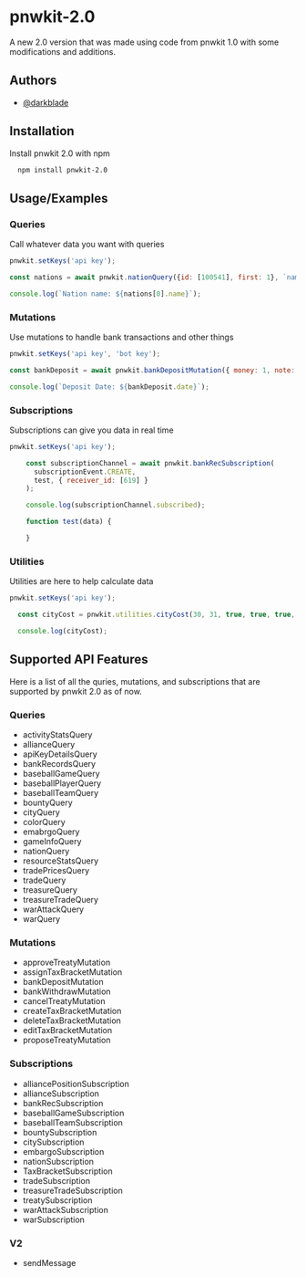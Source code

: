 # pnwkit-2.0
A new 2.0 version that was made using code from pnwkit 1.0 with some modifications and additions.


## Authors

- [@darkblade](https://github.com/darkblade1078)


## Installation

Install pnwkit 2.0 with npm

```bash
  npm install pnwkit-2.0
```
    
## Usage/Examples

### Queries
Call whatever data you want with queries
```javascript
pnwkit.setKeys('api key');

const nations = await pnwkit.nationQuery({id: [100541], first: 1}, `name`);

console.log(`Nation name: ${nations[0].name}`);
```

### Mutations
Use mutations to handle bank transactions and other things
```javascript
pnwkit.setKeys('api key', 'bot key');

const bankDeposit = await pnwkit.bankDepositMutation({ money: 1, note: 'works' }, `date`);

console.log(`Deposit Date: ${bankDeposit.date}`);
```

### Subscriptions
Subscriptions can give you data in real time
```javascript
pnwkit.setKeys('api key');

    const subscriptionChannel = await pnwkit.bankRecSubscription(
      subscriptionEvent.CREATE,
      test, { receiver_id: [619] }
    );

    console.log(subscriptionChannel.subscribed);

    function test(data) {

    }
```

### Utilities
Utilities are here to help calculate data
```javascript
pnwkit.setKeys('api key');

  const cityCost = pnwkit.utilities.cityCost(30, 31, true, true, true, true, true);

  console.log(cityCost);
```


## Supported API Features
Here is a list of all the quries, mutations, and subscriptions that are supported by pnwkit 2.0 as of now.
### Queries
- activityStatsQuery
- allianceQuery
- apiKeyDetailsQuery
- bankRecordsQuery
- baseballGameQuery
- baseballPlayerQuery
- baseballTeamQuery
- bountyQuery
- cityQuery
- colorQuery
- emabrgoQuery
- gameInfoQuery
- nationQuery
- resourceStatsQuery
- tradePricesQuery
- tradeQuery
- treasureQuery
- treasureTradeQuery
- warAttackQuery
- warQuery

### Mutations
- approveTreatyMutation
- assignTaxBracketMutation
- bankDepositMutation
- bankWithdrawMutation
- cancelTreatyMutation
- createTaxBracketMutation
- deleteTaxBracketMutation
- editTaxBracketMutation
- proposeTreatyMutation

### Subscriptions
- alliancePositionSubscription
- allianceSubscription
- bankRecSubscription
- baseballGameSubscription
- baseballTeamSubscription
- bountySubscription
- citySubscription
- embargoSubscription
- nationSubscription
- TaxBracketSubscription
- tradeSubscription
- treasureTradeSubscription
- treatySubscription
- warAttackSubscription
- warSubscription

### V2
- sendMessage
